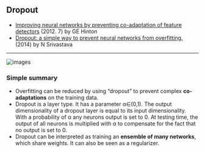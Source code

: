 ## Dropout

- [Improving neural networks by preventing
co-adaptation of feature detectors](https://arxiv.org/pdf/1207.0580.pdf) (2012. 7) by GE Hinton
- [Dropout: a simple way to prevent neural networks from overfitting.](https://www.cs.toronto.edu/~hinton/absps/JMLRdropout.pdf) (2014) by N Srivastava

----

![images](../../images/dropout.png)

### Simple summary

- Overfitting can be reduced by using “dropout” to prevent complex **co-adaptations** on the
training data.
- Dropout is a layer type. It has a parameter α∈(0,1). The output dimensionality of a dropout layer is equal to its input dimensionality. With a probability of α any neurons output is set to 0. At testing time, the output of all neurons is multiplied with α to compensate for the fact that no output is set to 0.
- Dropout can be interpreted as training an **ensemble of many networks**, which share weights. It can also be seen as a regularizer.